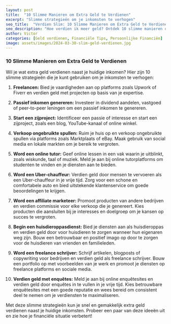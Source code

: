 ```yaml
---
layout: post
title:  "10 Slimme Manieren om Extra Geld te Verdienen"
excerpt: "Slimme strategieën om je inkomsten te verhogen"
seo_title:  "Verdien Slim: 10 Slimme Manieren om Extra Geld te Verdienen"
seo_description: "Hoe verdien ik meer geld? Ontdek 10 slimme manieren om extra geld te verdienen en je inkomsten te verhogen. Van freelancen tot passief inkomen, leer hoe je financiële vrijheid kunt bereiken."
author: Victor
categories: [Geld verdienen, Financiële Tips, Persoonlijke Financiën]
image: assets/images/2024-03-30-slim-geld-verdienen.jpg
---
```


### 10 Slimme Manieren om Extra Geld te Verdienen

Wil je wat extra geld verdienen naast je huidige inkomen? Hier zijn 10 slimme strategieën die je kunt gebruiken om je inkomsten te verhogen:

1. **Freelancen:** Bied je vaardigheden aan op platforms zoals Upwork of Fiverr en verdien geld met projecten op basis van je expertise.

2. **Passief inkomen genereren:** Investeer in dividend aandelen, vastgoed of peer-to-peer leningen om een passief inkomen te genereren.

3. **Start een zijproject:** Identificeer een passie of interesse en start een zijproject, zoals een blog, YouTube-kanaal of online winkel.

4. **Verkoop ongebruikte spullen:** Ruim je huis op en verkoop ongebruikte spullen via platforms zoals Marktplaats of eBay. Maak gebruik van social media en lokale markten om je bereik te vergroten.

5. **Word een online tutor:** Geef online lessen in een vak waarin je uitblinkt, zoals wiskunde, taal of muziek. Meld je aan bij online tutorplatforms om studenten te vinden en je diensten aan te bieden.

6. **Word een Uber-chauffeur:** Verdien geld door mensen te vervoeren als een Uber-chauffeur in je vrije tijd. Zorg voor een schone en comfortabele auto en bied uitstekende klantenservice om goede beoordelingen te krijgen.

7. **Word een affiliate marketeer:** Promoot producten van andere bedrijven en verdien commissie voor elke verkoop die je genereert. Kies producten die aansluiten bij je interesses en doelgroep om je kansen op succes te vergroten.

8. **Begin een huisdieroppasdienst:** Bied je diensten aan als huisdieroppas en verdien geld door voor huisdieren te zorgen wanneer hun eigenaren weg zijn. Bouw een betrouwbaar en positief imago op door te zorgen voor de huisdieren van vrienden en familieleden.

9. **Word een freelance schrijver:** Schrijf artikelen, blogposts of copywriting voor bedrijven en verdien geld als freelance schrijver. Bouw een portfolio op met voorbeelden van je werk en promoot je diensten op freelance platforms en sociale media.

10. **Verdien geld met enquêtes:** Meld je aan bij online enquêtesites en verdien geld door enquêtes in te vullen in je vrije tijd. Kies betrouwbare enquêtesites met een goede reputatie en wees bereid om consistent deel te nemen om je verdiensten te maximaliseren.

Met deze slimme strategieën kun je snel en gemakkelijk extra geld verdienen naast je huidige inkomsten. Probeer een paar van deze ideeën uit en zie hoe je financiële situatie verbetert!

